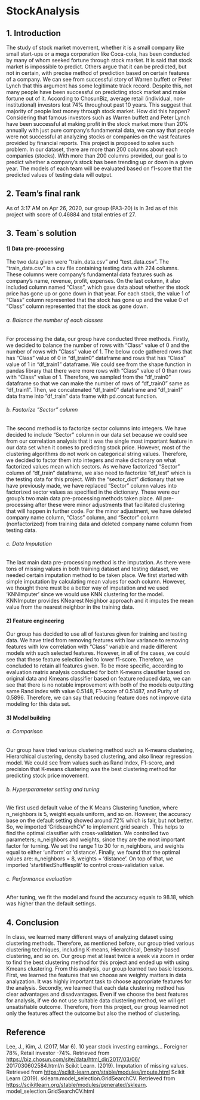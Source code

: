 # StockAnalysis

## 1. Introduction
The study of stock market movement, whether it is a small company like
small start-ups or a mega corporation like Coca-cola, has been conducted by
many of whom seeked fortune through stock market. It is said that stock market
is impossible to predict. Others argue that it can be predicted, but not in certain,
with precise method of prediction based on certain features of a company. We
can see from successful story of Warren buffett or Peter Lynch that this
argument has some legitimate track record.
Despite this, not many people have been successful on predicting stock
market and make fortune out of it. According to ChosunBiz, average retail
(individual, non-institutional) investors lost 74% throughout past 10 years. This
suggest that majority of people lost money through stock market. How did this
happen? Considering that famous investors such as Warren buffett and Peter
Lynch have been successful at making profit in the stock market more than 20%
annually with just pure company’s fundamental data, we can say that people
were not successful at analyzing stocks or companies on the vast features
provided by financial reports.
This project is proposed to solve such problem. In our dataset, there are
more than 200 columns about each companies (stocks). With more than 200
columns provided, our goal is to predict whether a company’s stock has been
trending up or down in a given year. The models of each team will be evaluated
based on f1-score that the predicted values of testing data will output.
## 2. Team’s final rank
As of 3:17 AM on Apr 26, 2020, our group (PA3-20) is in 3rd as of this project
with score of 0.46884 and total entries of 27.
## 3. Team`s solution
#### 1) Data pre-processing
The two data given were “train_data.csv” and “test_data.csv”. The
“train_data.csv” is a csv file containing testing data with 224 columns. These
columns were company’s fundamental data features such as company’s name,
revenue, profit, expenses. On the last column, it also included column named
“Class”, which gave data about whether the stock price has gone up or gone
down in that year. For each stock, the value 1 of “Class” column represented
that the stock has gone up and the value 0 of “Class” column represented that
the stock as gone down.
###### a. Balance the number of each classes
For processing the data, our group have conducted three methods.
Firstly, we decided to balance the number of rows with “Class” value of 0 and
the number of rows with “Class” value of 1. The below code gathered rows
that has “Class” value of 0 in “df_train0” dataframe and rows that has “Class”
value of 1 in “df_train1” dataframe. We could see from the shape function in
pandas library that there were more rows with “Class” value of 0 than rows
with “Class” value of 1. Therefore, we sampled from the “df_train0” dataframe
so that we can make the number of rows of “df_train0” same as “df_train1”.
Then, we concatenated “df_train0” dataframe and “df_train1” data frame into
“df_train” data frame with pd.concat function.
 
###### b. Factorize “Sector” column
The second method is to factorize sector columns into integers. We have
decided to include “Sector” column in our data set because we could see from
our correlation analysis that it was the single most important feature in our
data set when it comes to predicting stock price. However, most of the
clustering algorithms do not work on categorical string values. Therefore, we
decided to factor them into integers and make dictionary on what factorized
values mean which sectors. As we have factorized “Sector” column of “df_train”
dataframe, we also need to factorize “df_test” which is the testing data for this
project. With the “sector_dict” dictionary that we have previously made, we
have replaced “Sector” column values into factorized sector values as specified
in the dictionary.
These were our group’s two main data pre-processing methods taken
place. All pre-processing after these were minor adjustments that facilitated
clustering that will happen in further code. For the minor adjustment, we have
deleted company name column, “Class” column, and “Sector” column (nonfactorized) from training data and deleted company name column from testing
data.
###### c. Data Imputation
The last main data pre-processing method is the imputation. As there
were tons of missing values in both training dataset and testing dataset, we
needed certain imputation method to be taken place. We first started with 
simple imputation by calculating mean values for each column. However, we
thought there must be a better way of imputation and we used ‘KNNImputer’
since we would use KNN clustering for the model. KNNImputer provides KNearest Neighbor approach and it imputes the mean value from the nearest
neighbor in the training data.
#### 2) Feature engineering
Our group has decided to use all of features given for training and testing
data. We have tried from removing features with low variance to removing
features with low correlation with “Class” variable and made different models
with such selected features. However, in all of the cases, we could see that
these feature selection led to lower f1-score. Therefore, we concluded to
retain all features given. To be more specific, according to evaluation matrix
analysis conducted for both K-means classifier based on original data and Kmeans classifier based on feature reduced data, we can see that there is no
notable improvement with both of the models outputting same Rand index with
value 0.5148, F1-score of 0.51487, and Purity of 0.5896. Therefore, we can
say that reducing feature does not improve data modeling for this data set.
#### 3) Model building
###### a. Comparison
 Our group have tried various clustering method such as K-means
clustering, Hierarchical clustering, density based clustering, and also linear
regression model. We could see from values such as Rand Index, F1-score,
and precision that K-means clustering was the best clustering method for
predicting stock price movement.
###### b. Hyperparameter setting and tuning
We first used default value of the K Means Clustering function, where
n_neighbors is 5, weight equals uniform, and so on. However, the accuracy
base on the default setting showed around 72% which is fair, but not better. So,
we imported ‘GridsearchCV’ to implement grid search . This helps to find the
optimal classifier with cross-validation.
We controlled two parameters; n_neighbors and weights, since they are
the most important factor for turning. We set the range 1 to 30 for n_neighbors,
and weights equal to either ‘uniform’ or ‘distance’. Finally, we found that the
optimal values are: n_neighbors = 8, weights = ‘distance’. On top of that, we
imported ‘startifiedShufflesplit’ to control cross-validation value.
###### c. Performance evaluation
 After tuning, we fit the model and found the accuracy equals to 98.18,
which was higher than the default settings. 
## 4. Conclusion
In class, we learned many different ways of analyzing dataset using
clustering methods. Therefore, as mentioned before, our group tried various
clustering techniques, including K-means, Hierarchical, Density-based
clustering, and so on. Our group met at least twice a week via zoom in order to
find the best clustering method for this project and ended up with using Kmeans clustering. From this analysis, our group learned two basic lessons. First,
we learned the features that we choose are weighty matters in data analyzation.
It was highly important task to choose appropriate features for the analysis.
Secondly, we learned that each data clustering method has clear advantages
and disadvantages. Even if we choose the best features for analysis, if we do
not use suitable data clustering method, we will get unsatisfiable outcome.
Therefore, from this project, our group learned not only the features affect the
outcome but also the method of clustering. 
## Reference
Lee, J., Kim, J. (2017, Mar 6). 10 year stock investing earnings… Foreigner
78%, Retail investor -74%.
Retrieved from https://biz.chosun.com/site/data/html_dir/2017/03/06/
2017030602584.html/n
Scikit Learn. (2019). Imputation of missing values.
Retrieved from https://scikit-learn.org/stable/modules/impute.html
Scikit Learn (2019). sklearn.model_selection.GridSearchCV.
Retrieved from https://scikitlearn.org/stable/modules/generated/sklearn.
model_selection.GridSearchCV.html
